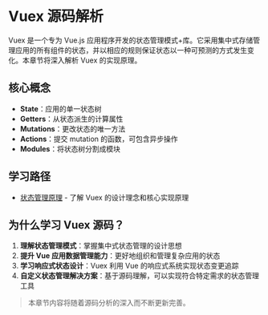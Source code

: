 # Vuex 源码解析

Vuex 是一个专为 Vue.js 应用程序开发的状态管理模式+库。它采用集中式存储管理应用的所有组件的状态，并以相应的规则保证状态以一种可预测的方式发生变化。本章节将深入解析 Vuex 的实现原理。

## 核心概念

- **State**：应用的单一状态树
- **Getters**：从状态派生的计算属性
- **Mutations**：更改状态的唯一方法
- **Actions**：提交 mutation 的函数，可包含异步操作
- **Modules**：将状态树分割成模块

## 学习路径

- [状态管理原理](/ecosystem/vuex/principles) - 了解 Vuex 的设计理念和核心实现原理

## 为什么学习 Vuex 源码？

1. **理解状态管理模式**：掌握集中式状态管理的设计思想
2. **提升 Vue 应用数据管理能力**：更好地组织和管理复杂应用的状态
3. **学习响应式状态设计**：Vuex 利用 Vue 的响应式系统实现状态变更追踪
4. **自定义状态管理解决方案**：基于源码理解，可以实现符合特定需求的状态管理工具

> 本章节内容将随着源码分析的深入而不断更新完善。
